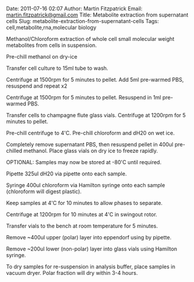 Date: 2011-07-16 02:07
Author: Martin Fitzpatrick
Email: martin.fitzpatrick@gmail.com
Title: Metabolite extraction from supernatant cells
Slug: metabolite-extraction-from-supernatant-cells
Tags: cell,metabolite,rna,molecular biology

Methanol/Chloroform extraction of whole cell small molecular weight metabolites from cells in suspension.









Pre-chill methanol on dry-ice



Transfer cell culture to 15ml tube to wash.  



Centrifuge at 1500rpm for 5 minutes to pellet. Add 5ml pre-warmed PBS, resuspend and repeat x2



Centrifuge at 1500rpm for 5 minutes to pellet. Resuspend in 1ml pre-warmed PBS.



Transfer cells to champagne flute glass vials. Centrifuge at 1200rpm for 5 minutes to pellet.



Pre-chill centrifuge to 4'C.
Pre-chill chloroform and dH20 on wet ice.



Completely remove supernatant PBS, then resuspend pellet in 400ul pre-chilled methanol. Place glass vials on dry ice to freeze rapidly. 

OPTIONAL: Samples may now be stored at -80'C until required.



Pipette 325ul dH20 via pipette onto each sample.



Syringe 400ul chloroform  via Hamilton syringe onto each sample (chloroform will digest plastic).



Keep samples at 4'C for 10 minutes to allow phases to separate.



Centrifuge at 1200rpm for 10 minutes at 4'C in swingout rotor.



Transfer vials to the bench at room temperature for 5 minutes.



Remove ~400ul upper (polar) layer into eppendorf using by pipette.



Remove ~200ul lower (non-polar) layer into glass vials using Hamilton syringe.



To dry samples for re-suspension in analysis buffer, place samples in vacuum dryer. Polar fraction will dry within 3-4 hours.







